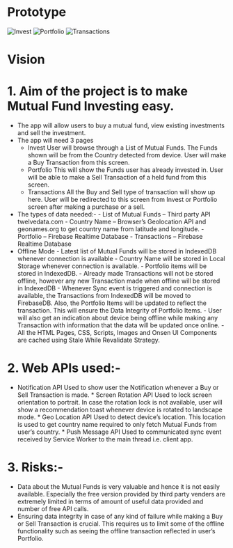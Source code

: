 # Prototype
![Invest](https://github.com/abhaymlimaye/mutual-fund_pwa/assets/32418776/9bd1a916-0c9a-446d-a3c0-8dd6e0c6a493)
![Portfolio](https://github.com/abhaymlimaye/mutual-fund_pwa/assets/32418776/c3199a3b-1c16-460a-ab83-100e77582a4b)
![Transactions](https://github.com/abhaymlimaye/mutual-fund_pwa/assets/32418776/a6edf827-3613-4c57-9325-8ca36e39c620)

# Vision
# 1.	Aim of the project is to make Mutual Fund Investing easy.
   * The app will allow users to buy a mutual fund, view existing investments and sell the investment.
   * The app will need 3 pages
        - Invest
            User will browse through a List of Mutual Funds. The Funds shown will be from the Country detected from device. User will make a Buy Transaction from this screen.
        -	Portfolio
            This will show the Funds user has already invested in. User will be able to make a Sell Transaction of a held fund from this screen.
      	-	Transactions
            All the Buy and Sell type of transaction will show up here. User will be redirected to this screen from Invest or Portfolio screen after making a purchase or a sell.
  *	The types of data needed:-
        -	List of Mutual Funds – Third party API twelvedata.com
        -	Country Name – Browser’s Geolocation API and geonames.org to get country name from latitude and longitude.
        -	Portfolio – Firebase Realtime Database
        -	Transactions – Firebase Realtime Database
  *	Offline Mode
        -	Latest list of Mutual Funds will be stored in IndexedDB whenever connection is available
        -	Country Name will be stored in Local Storage whenever connection is available.
        -	Portfolio items will be stored in IndexedDB. 
        -	Already made Transactions will not be stored offline, however any new Transaction made when offline will be stored in IndexedDB
        -	Whenever Sync event is triggered and connection is available, the Transactions from IndexedDB will be moved to FirebaseDB. Also, the Portfolio Items will be updated to reflect the transaction. This will ensure the Data Integrity of Portfolio Items.
        -	User will also get an indication about device being offline while making any Transaction with information that the data will be updated once online. 
        -	All the HTML Pages, CSS, Scripts, Images and Onsen UI Components are cached using Stale While Revalidate Strategy.

# 2.	Web APIs used:-
   *	Notification API
        Used to show user the Notification whenever a Buy or Sell Transaction is made.
    *	Screen Rotation API
        Used to lock screen orientation to portrait. In case the rotation lock is not available, user will show a recommendation toast whenever device is rotated to landscape mode.
    *	Geo Location API
        Used to detect device’s location. This location is used to get country name required to only fetch Mutual Funds from user’s country.
    *	Push Message API
        Used to communicated sync event received by Service Worker to the main thread i.e. client app.

# 3.	Risks:-
   *	Data about the Mutual Funds is very valuable and hence it is not easily available. Especially the free version provided by third party venders are extremely limited in terms of amount of useful data provided and number of free API calls.
  *	Ensuring data integrity in case of any kind of failure while making a Buy or Sell Transaction is crucial. This requires us to limit some of the offline functionality such as seeing the offline transaction reflected in user’s Portfolio.
